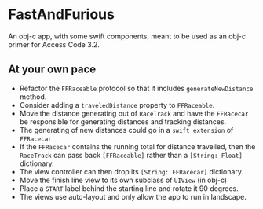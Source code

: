 # FastAndFurious

An obj-c app, with some swift components, meant to be used as an obj-c primer for Access Code 3.2.

## At your own pace
- Refactor the `FFRaceable` protocol so that it includes `generateNewDistance` method.
- Consider adding a `traveledDistance` property to `FFRaceable`.
- Move the distance generating out of `RaceTrack` and have the `FFRacecar` be responsible for generating distances and tracking distances.
- The generating of new distances could go in a `swift extension` of `FFRacecar`
- If the `FFRacecar` contains the running total for distance travelled, then the `RaceTrack` can pass back `[FFRaceable]` rather than a `[String: Float]` dictionary.
- The view controller can then drop its `[String: FFRacecar]` dictionary.
- Move the finish line view to its own subclass of `UIView` (in obj-c)
- Place a `START` label behind the starting line and rotate it 90 degrees. 
- The views use auto-layout and only allow the app to run in landscape.
